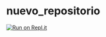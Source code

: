 # nuevo_repositorio


[![Run on Repl.it](https://repl.it/badge/github/marthainesjc/PROYECTO-01-JUAREZCABRERA-MARTHAINES)](https://repl.it/github/marthainesjc/PROYECTO-01-JUAREZCABRERA-MARTHAINES)
